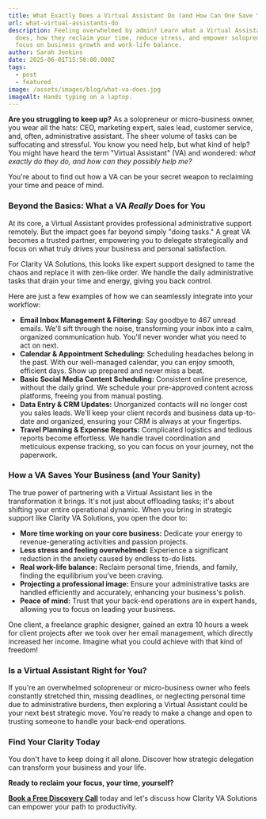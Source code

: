 ```yaml
---
title: What Exactly Does a Virtual Assistant Do (and How Can One Save Your Business)?
url: what-virtual-assistants-do
description: Feeling overwhelmed by admin? Learn what a Virtual Assistant really
  does, how they reclaim your time, reduce stress, and empower solopreneurs to
  focus on business growth and work-life balance.
author: Sarah Jenkins
date: 2025-06-01T15:50:00.000Z
tags:
  - post
  - featured
image: /assets/images/blog/what-va-does.jpg
imageAlt: Hands typing on a laptop.
---
```

**Are you struggling to keep up?** As a solopreneur or micro-business owner, you wear all the hats: CEO, marketing expert, sales lead, customer service, and, often, administrative assistant. The sheer volume of tasks can be suffocating and stressful. You know you need help, but what kind of help? You might have heard the term "Virtual Assistant" (VA) and wondered: *what exactly do they do, and how can they possibly help me?*

You're about to find out how a VA can be your secret weapon to reclaiming your time and peace of mind.

### Beyond the Basics: What a VA *Really* Does for You

At its core, a Virtual Assistant provides professional administrative support remotely. But the impact goes far beyond simply "doing tasks." A great VA becomes a trusted partner, empowering you to delegate strategically and focus on what truly drives your business and personal satisfaction.

For Clarity VA Solutions, this looks like expert support designed to tame the chaos and replace it with zen-like order. We handle the daily administrative tasks that drain your time and energy, giving you back control.

Here are just a few examples of how we can seamlessly integrate into your workflow:

* **Email Inbox Management & Filtering:** Say goodbye to 467 unread emails. We'll sift through the noise, transforming your inbox into a calm, organized communication hub. You'll never wonder what you need to act on next.
* **Calendar & Appointment Scheduling:** Scheduling headaches belong in the past. With our well-managed calendar, you can enjoy smooth, efficient days. Show up prepared and never miss a beat.
* **Basic Social Media Content Scheduling:** Consistent online presence, without the daily grind. We schedule your pre-approved content across platforms, freeing you from manual posting.
* **Data Entry & CRM Updates:** Unorganized contacts will no longer cost you sales leads. We'll keep your client records and business data up-to-date and organized, ensuring your CRM is always at your fingertips.
* **Travel Planning & Expense Reports:** Complicated logistics and tedious reports become effortless. We handle travel coordination and meticulous expense tracking, so you can focus on your journey, not the paperwork.

### How a VA Saves Your Business (and Your Sanity)

The true power of partnering with a Virtual Assistant lies in the transformation it brings. It's not just about offloading tasks; it's about shifting your entire operational dynamic. When you bring in strategic support like Clarity VA Solutions, you open the door to:

* **More time working on your core business:** Dedicate your energy to revenue-generating activities and passion projects.
* **Less stress and feeling overwhelmed:** Experience a significant reduction in the anxiety caused by endless to-do lists.
* **Real work-life balance:** Reclaim personal time, friends, and family, finding the equilibrium you've been craving.
* **Projecting a professional image:** Ensure your administrative tasks are handled efficiently and accurately, enhancing your business's polish.
* **Peace of mind:** Trust that your back-end operations are in expert hands, allowing you to focus on leading your business.

One client, a freelance graphic designer, gained an extra 10 hours a week for client projects after we took over her email management, which directly increased her income. Imagine what you could achieve with that kind of freedom!

### Is a Virtual Assistant Right for You?

If you're an overwhelmed solopreneur or micro-business owner who feels constantly stretched thin, missing deadlines, or neglecting personal time due to administrative burdens, then exploring a Virtual Assistant could be your next best strategic move. You're ready to make a change and open to trusting someone to handle your back-end operations.

### Find Your Clarity Today

You don't have to keep doing it all alone. Discover how strategic delegation can transform your business and your life.

**Ready to reclaim your focus, your time, yourself?**

**[Book a Free Discovery Call](https://clarity-va-solutions.netlify.app/contact/)** today and let's discuss how Clarity VA Solutions can empower your path to productivity.

